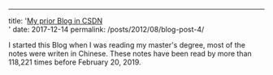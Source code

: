---
title: '[My prior Blog in CSDN](https://blog.csdn.net/sinat_27554409)</b><br>'
date: 2017-12-14
permalink: /posts/2012/08/blog-post-4/

I started this Blog when I was reading my master's degree, most of the notes were writen in Chinese. These notes have been read by more than 118,221 times before February 20, 2019.
